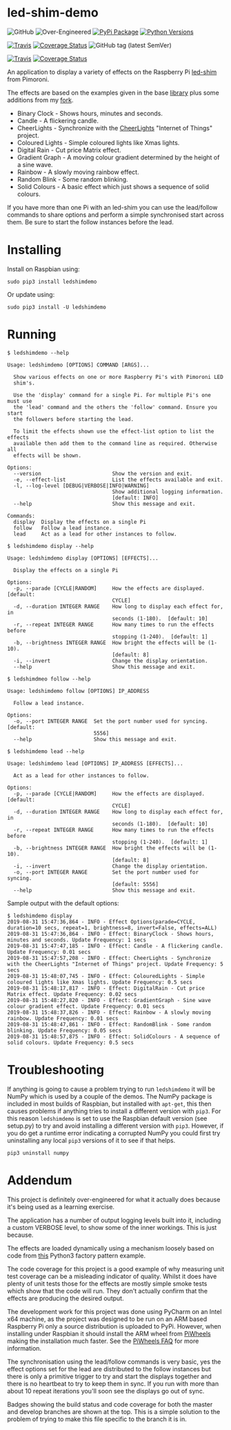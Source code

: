 # led-shim-demo

![GitHub](https://img.shields.io/github/license/RatJuggler/led-shim-demo)
![Over-Engineered](https://img.shields.io/badge/over--engineered-definitely-red)
[![PyPi Package](https://img.shields.io/pypi/v/ledshimdemo.svg)](https://pypi.python.org/pypi/ledshimdemo)
[![Python Versions](https://img.shields.io/pypi/pyversions/ledshimdemo.svg)](https://pypi.python.org/pypi/ledshimdemo)

[![Travis](https://img.shields.io/travis/com/RatJuggler/led-shim-demo/master.svg?label=master%20build)](https://travis-ci.org/RatJuggler/led-shim-demo)
[![Coverage Status](https://coveralls.io/repos/github/RatJuggler/led-shim-demo/badge.svg?branch=master)](https://coveralls.io/github/RatJuggler/led-shim-demo?branch=master)
![GitHub tag (latest SemVer)](https://img.shields.io/github/tag/RatJuggler/led-shim-demo)

[![Travis](https://img.shields.io/travis/com/RatJuggler/led-shim-demo/develop.svg?label=develop%20build)](https://travis-ci.org/RatJuggler/led-shim-demo)
[![Coverage Status](https://coveralls.io/repos/github/RatJuggler/led-shim-demo/badge.svg?branch=develop)](https://coveralls.io/github/RatJuggler/led-shim-demo?branch=develop)

An application to display a variety of effects on the Raspberry Pi [led-shim](https://shop.pimoroni.com/products/led-shim)
from Pimoroni.

The effects are based on the examples given in the base [library](https://github.com/pimoroni/led-shim) plus some 
additions from my [fork](https://github.com/RatJuggler/led-shim/tree/more-examples).

- Binary Clock - Shows hours, minutes and seconds.
- Candle - A flickering candle.
- CheerLights - Synchronize with the [CheerLights](https://cheerlights.com) "Internet of Things" project.
- Coloured Lights - Simple coloured lights like Xmas lights.
- Digital Rain - Cut price Matrix effect.
- Gradient Graph - A moving colour gradient determined by the height of a sine wave.
- Rainbow - A slowly moving rainbow effect.
- Random Blink - Some random blinking.
- Solid Colours - A basic effect which just shows a sequence of solid colours.

If you have more than one Pi with an led-shim you can use the lead/follow commands to share options and perform a simple
synchronised start across them. Be sure to start the follow instances before the lead.

# Installing

Install on Raspbian using:
```
sudo pip3 install ledshimdemo
```
Or update using:
```
sudo pip3 install -U ledshimdemo
```

# Running

```
$ ledshimdemo --help

Usage: ledshimdemo [OPTIONS] COMMAND [ARGS]...

  Show various effects on one or more Raspberry Pi's with Pimoroni LED
  shim's.

  Use the 'display' command for a single Pi. For multiple Pi's one must use
  the 'lead' command and the others the 'follow' command. Ensure you start
  the followers before starting the lead.

  To limit the effects shown use the effect-list option to list the effects
  available then add them to the command line as required. Otherwise all
  effects will be shown.

Options:
  --version                       Show the version and exit.
  -e, --effect-list               List the effects available and exit.
  -l, --log-level [DEBUG|VERBOSE|INFO|WARNING]
                                  Show additional logging information.
                                  [default: INFO]
  --help                          Show this message and exit.

Commands:
  display  Display the effects on a single Pi
  follow   Follow a lead instance.
  lead     Act as a lead for other instances to follow.

$ ledshimdemo display --help

Usage: ledshimdemo display [OPTIONS] [EFFECTS]...

  Display the effects on a single Pi

Options:
  -p, --parade [CYCLE|RANDOM]     How the effects are displayed.  [default:
                                  CYCLE]
  -d, --duration INTEGER RANGE    How long to display each effect for, in
                                  seconds (1-180).  [default: 10]
  -r, --repeat INTEGER RANGE      How many times to run the effects before
                                  stopping (1-240).  [default: 1]
  -b, --brightness INTEGER RANGE  How bright the effects will be (1-10).
                                  [default: 8]
  -i, --invert                    Change the display orientation.
  --help                          Show this message and exit.

$ ledshimdmeo follow --help

Usage: ledshimdemo follow [OPTIONS] IP_ADDRESS

  Follow a lead instance.

Options:
  -o, --port INTEGER RANGE  Set the port number used for syncing.  [default:
                            5556]
  --help                    Show this message and exit.

$ ledshimdemo lead --help

Usage: ledshimdemo lead [OPTIONS] IP_ADDRESS [EFFECTS]...

  Act as a lead for other instances to follow.

Options:
  -p, --parade [CYCLE|RANDOM]     How the effects are displayed.  [default:
                                  CYCLE]
  -d, --duration INTEGER RANGE    How long to display each effect for, in
                                  seconds (1-180).  [default: 10]
  -r, --repeat INTEGER RANGE      How many times to run the effects before
                                  stopping (1-240).  [default: 1]
  -b, --brightness INTEGER RANGE  How bright the effects will be (1-10).
                                  [default: 8]
  -i, --invert                    Change the display orientation.
  -o, --port INTEGER RANGE        Set the port number used for syncing.
                                  [default: 5556]
  --help                          Show this message and exit.
```

Sample output with the default options:

```
$ ledshimdemo display
2019-08-31 15:47:36,864 - INFO - Effect Options(parade=CYCLE, duration=10 secs, repeat=1, brightness=8, invert=False, effects=ALL)
2019-08-31 15:47:36,864 - INFO - Effect: BinaryClock - Shows hours, minutes and seconds. Update Frequency: 1 secs
2019-08-31 15:47:47,185 - INFO - Effect: Candle - A flickering candle. Update Frequency: 0.01 secs
2019-08-31 15:47:57,208 - INFO - Effect: CheerLights - Synchronize with the CheerLights "Internet of Things" project. Update Frequency: 5 secs
2019-08-31 15:48:07,745 - INFO - Effect: ColouredLights - Simple coloured lights like Xmas lights. Update Frequency: 0.5 secs
2019-08-31 15:48:17,817 - INFO - Effect: DigitalRain - Cut price Matrix effect. Update Frequency: 0.02 secs
2019-08-31 15:48:27,820 - INFO - Effect: GradientGraph - Sine wave colour gradient effect. Update Frequency: 0.01 secs
2019-08-31 15:48:37,826 - INFO - Effect: Rainbow - A slowly moving rainbow. Update Frequency: 0.01 secs
2019-08-31 15:48:47,861 - INFO - Effect: RandomBlink - Some random blinking. Update Frequency: 0.05 secs
2019-08-31 15:48:57,875 - INFO - Effect: SolidColours - A sequence of solid colours. Update Frequency: 0.5 secs
```

# Troubleshooting

If anything is going to cause a problem trying to run `ledshimdemo` it will be NumPy which is used by a couple of the 
demos. The NumPy package is included in most builds of Raspbian, but installed with `apt-get`, this then causes problems
if anything tries to install a different version with `pip3`. For this reason `ledshimdemo` is set to use the Raspbian
default version (see setup.py) to try and avoid installing a different version with `pip3`. However, if you do get a 
runtime error indicating a corrupted NumPy you could first try uninstalling any local `pip3` versions of it to see if
that helps.
```
pip3 uninstall numpy
```

# Addendum

This project is definitely over-engineered for what it actually does because it's being used as a learning exercise.

The application has a number of output logging levels built into it, including a custom VERBOSE level, to show some of
the inner workings. This is just because.

The effects are loaded dynamically using a mechanism loosely based on code from
[this](https://github.com/BNMetrics/factory_pattern_sample) Python3 factory pattern example.

The code coverage for this project is a good example of why measuring unit test coverage can be a misleading indicator
of quality. Whilst it does have plenty of unit tests those for the effects are mostly simple smoke tests which show that
the code will run. They don't actually confirm that the effects are producing the desired output.

The development work for this project was done using PyCharm on an Intel x64 machine, as the
project was designed to be run on an ARM based Raspberry Pi only a source distribution is uploaded to PyPi. However,
when installing under Raspbian it should install the ARM wheel from [PiWheels](https://www.piwheels.hostedpi.com/)
making the installation much faster. See the [PiWheels FAQ](https://www.piwheels.hostedpi.com/faq.html) for more
information.

The synchronisation using the lead/follow commands is very basic, yes the effect options set for the lead are
distributed to the follow instances but there is only a primitive trigger to try and start the displays together and
there is no heartbeat to try to keep them in sync. If you run with more than about 10 repeat iterations you'll soon see
the displays go out of sync.    

Badges showing the build status and code coverage for both the master and develop branches are shown at the top. This is
 a simple solution to the problem of trying to make this file specific to the branch it is in.
